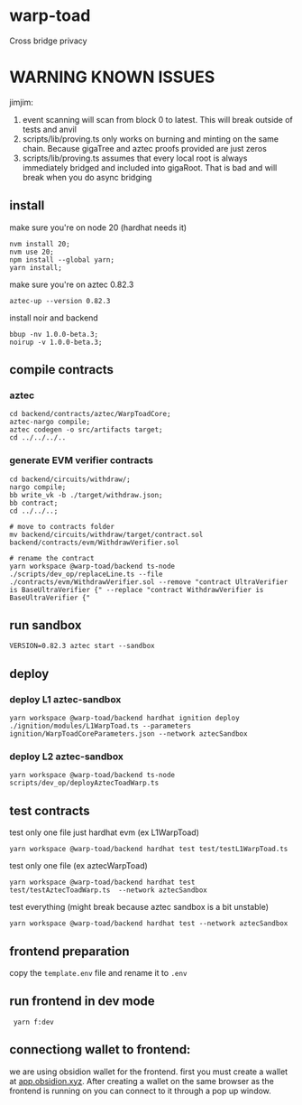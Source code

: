 # warp-toad
Cross bridge privacy

# WARNING KNOWN ISSUES
jimjim:   
1. event scanning will scan from block 0 to latest. This will break outside of tests and anvil  
1. scripts/lib/proving.ts only works on burning and minting on the same chain. Because gigaTree and aztec proofs provided are just zeros   
1. scripts/lib/proving.ts assumes that every local root is always immediately bridged and included into gigaRoot. That is bad and will break when you do async bridging   



## install
make sure you're on node 20 (hardhat needs it)
```shell
nvm install 20;
nvm use 20;
npm install --global yarn;
yarn install;
```

make sure you're on aztec 0.82.3
```shell
aztec-up --version 0.82.3
```

install noir and backend
```shell
bbup -nv 1.0.0-beta.3;
noirup -v 1.0.0-beta.3;
```

## compile contracts
### aztec
```
cd backend/contracts/aztec/WarpToadCore;
aztec-nargo compile;
aztec codegen -o src/artifacts target;
cd ../../../..
```

### generate EVM verifier contracts
<!-- //this should be a bash script lmao -->
```shell
cd backend/circuits/withdraw/; 
nargo compile; 
bb write_vk -b ./target/withdraw.json;
bb contract;
cd ../../..;

# move to contracts folder
mv backend/circuits/withdraw/target/contract.sol backend/contracts/evm/WithdrawVerifier.sol

# rename the contract
yarn workspace @warp-toad/backend ts-node ./scripts/dev_op/replaceLine.ts --file ./contracts/evm/WithdrawVerifier.sol --remove "contract UltraVerifier is BaseUltraVerifier {" --replace "contract WithdrawVerifier is BaseUltraVerifier {"
```


## run sandbox
```shell
VERSION=0.82.3 aztec start --sandbox
```

## deploy
### deploy L1 aztec-sandbox
```shell
yarn workspace @warp-toad/backend hardhat ignition deploy ./ignition/modules/L1WarpToad.ts --parameters ignition/WarpToadCoreParameters.json --network aztecSandbox
```

### deploy L2 aztec-sandbox
`yarn workspace @warp-toad/backend ts-node scripts/dev_op/deployAztecToadWarp.ts`

## test contracts
test only one file just hardhat evm (ex L1WarpToad)
```shell
yarn workspace @warp-toad/backend hardhat test test/testL1WarpToad.ts 
```

test only one file (ex aztecWarpToad)
```shell
yarn workspace @warp-toad/backend hardhat test test/testAztecToadWarp.ts  --network aztecSandbox
```

test everything (might break because aztec sandbox is a bit unstable)
```shell
yarn workspace @warp-toad/backend hardhat test --network aztecSandbox
```

## frontend preparation
copy the ```template.env``` file and rename it to ```.env```

## run frontend in dev mode
```shell
 yarn f:dev
 ```

## connectiong wallet to frontend:
we are using obsidion wallet for the frontend.
first you must create a wallet at [app.obsidion.xyz](https://app.obsidion.xyz/).
After creating a wallet on the same browser as the frontend is running on you can connect to it through a pop up window.